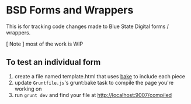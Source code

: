 BSD Forms and Wrappers
============

This is for tracking code changes made to Blue State Digital forms / wrappers.

[ Note ] most of the work is WIP


## To test an individual form

1. create a file named template.html that uses [bake]() to include each piece
2. update `Gruntfile.js`'s grunt:bake task to compile the page you're working on
3. run `grunt dev` and find your file at <http://localhost:9007/compiled>
